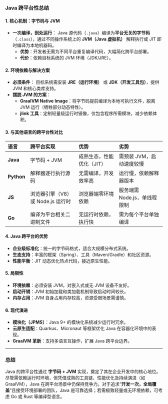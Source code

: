 ### **Java 跨平台性总结**

#### **1. 核心机制：字节码与 JVM**

- **一次编译，到处运行**：
  Java 源代码（`.java`）编译为**平台无关的字节码**（`.class`），通过不同操作系统上的 **JVM（Java 虚拟机）** 解释执行或 JIT 即时编译为本地机器码。
  - **优势**：开发者无需为不同平台重复编译代码，大幅简化跨平台部署。
  - **代价**：依赖目标系统的 JVM 环境（JDK/JRE）。

#### **2. 环境依赖与解决方案**

- **必须条件**：
  目标系统需安装 **JRE（运行环境）** 或 **JDK（开发工具包）**，提供 JVM 和核心类库支持。
- **摆脱 JVM 的方案**：
  - **GraalVM Native Image**：将字节码提前编译为本地可执行文件，脱离 JVM 运行（牺牲部分动态特性）。
  - **jlink 工具**：定制轻量级运行时镜像，仅包含程序所需模块，减少依赖体积。

#### **3. 与其他语言的跨平台性对比**

| **语言**   | **跨平台实现**                    | **优势**                  | **劣势**                     |
| :--------- | :-------------------------------- | :------------------------ | :--------------------------- |
| **Java**   | 字节码 + JVM                      | 成熟生态，性能优化（JIT） | 需预装 JVM，启动速度较慢     |
| **Python** | 解释器逐行执行源码                | 无需编译，开发效率高      | 运行慢，依赖解释器版本       |
| **JS**     | 浏览器引擎（V8）或 Node.js 运行时 | 浏览器端零环境依赖        | 服务端需 Node.js，单线程限制 |
| **Go**     | 编译为平台相关二进制文件          | 无运行时依赖，执行快      | 需为每个平台单独编译         |

#### **4. Java 跨平台的优势**

- **企业级标准化**：统一的字节码格式，适合大规模分布式系统。
- **生态支持**：丰富的框架（Spring）、工具（Maven/Gradle）和社区资源。
- **性能平衡**：JIT 动态优化热点代码，接近原生性能。

#### **5. 局限性**

- **环境依赖**：必须安装 JVM，对嵌入式或无 JVM 设备不友好。
- **启动开销**：JVM 初始加载和类加载机制导致启动时间较长。
- **内存占用**：JVM 自身占用内存较高，资源受限场景需谨慎。

#### **6. 现代演进**

- **模块化（JPMS）**：Java 9+ 的模块化系统减少运行时冗余。
- **云原生适配**：Quarkus、Micronaut 等框架优化 Java 在容器化环境中的表现。
- **GraalVM 革新**：支持多语言互操作，扩展 Java 跨平台边界。

------

### **总结**

Java 的跨平台性通过 **字节码 + JVM** 实现，奠定了其在企业开发中的核心地位。尽管需依赖运行时环境，但凭借成熟的工具链、性能优化及持续演进（如 GraalVM），Java 在跨平台场景中仍保持竞争力。对于追求“**开发一次，全局覆盖**”且接受环境部署的团队，Java 是可靠选择；若需极致轻量或无环境依赖，可考虑 Go 或 Rust 等编译型语言。